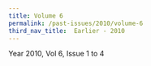 ```yaml
---
title: Volume 6
permalink: /past-issues/2010/volume-6
third_nav_title:  Earlier - 2010
---
```


Year 2010, Vol 6, Issue 1 to 4
